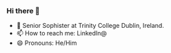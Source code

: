 ### Hi there 👋

- 🌱 Senior Sophister at Trinity College Dublin, Ireland.
- 📫 How to reach me: LinkedIn@
- 😄 Pronouns: He/Him
<!--
**abhisinha2001/abhisinha2001** is a ✨ _special_ ✨ repository because its `README.md` (this file) appears on your GitHub profile.

Here are some ideas to get you started:


- 👯 I’m looking to collaborate on
- 🤔 I’m looking for help with ...
- 💬 Ask me about ...
- 📫 How to reach me: insta@abhisinha0601

- ⚡ Fun fact: ...

